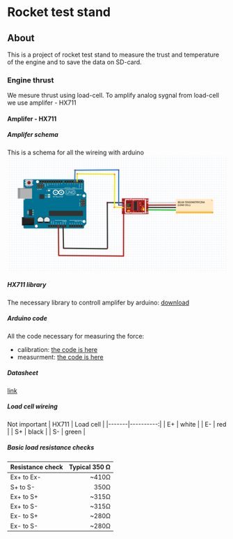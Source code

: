 # Rocket test stand

## About
This is a project of rocket test stand to measure the trust and temperature of the engine and to save the data on SD-card.

### Engine thrust
We mesure thrust using load-cell. To amplify analog sygnal from load-cell we use amplifer - HX711

#### Amplifer - HX711
##### Amplifer schema
This is a schema for all the wireing with arduino
![alt text](https://github.com/Tyraka/Rocket-test-stand/blob/master/Engine%20thrust/amplifier_schema.png "Logo Title Text 1")

##### HX711 library
The necessary library to controll amplifer by arduino:
[download](https://halckemy.s3.amazonaws.com/uploads/attachments/392655/HX711-master.zip)

##### Arduino code
All the code necessary for measuring the force:
- calibration:
[the code is here](https://github.com/Tyraka/Rocket-test-stand/blob/master/Engine%20thrust/calibration.ino)
- measurment:
[the code is here](https://github.com/Tyraka/Rocket-test-stand/blob/master/Engine%20thrust/measurement.ino)

##### Datasheet
[link](https://circuits4you.com/wp-content/uploads/2016/11/hx711_datasheet_english.pdf)

##### Load cell wireing
Not important
| HX711 | Load cell |
|-------|----------:|
| E+    | white     |
| E-    | red       |
| S+    | black     |
| S-    | green     |

##### Basic load resistance checks
| Resistance check | Typical 350 Ω |
|------------------|--------------:|
| Ex+ to Ex-       | ~410Ω         |
| S+ to S-         | 350Ω          |
| Ex+ to S+        | ~315Ω         |
| Ex+ to S-        | ~315Ω         |
| Ex- to S+        | ~280Ω         |
| Ex- to S-        | ~280Ω         |
